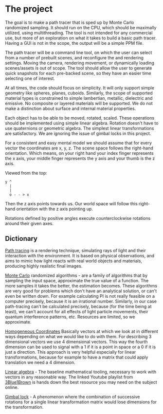 
# The project

The goal is to make a path tracer that is sped up by Monte Carlo randomized sampling.
It should run on the CPU, which should be maximally utilized, using multithreading.
The tool is not intended for any commercial use, but more of an exploration on what it takes to build a basic path tracer.
Having a GUI is not in the scope, the output will be a simple PPM file.

The path tracer will be a command line tool, on which the user can select from a number of prebuilt scenes, and reconfigure the
and rendering settings. Moving the camera, rendering movement, or dynamically loading scenes/assets is out of scope.
The tool should allow the user to generate quick snapshots for each pre-backed scene, so they have an easier time selecting one of interest.

At all times, the code should focus on simplicity. It will only support simple geometry like spheres,
planes, cuboids. Similarly, the scope of supported material types is constrained to simple lambertian, metallic, dielectric and
emissive. No composite or layered materials will be supported. We do not make a distinction about surface and internal material
properties.

Each object has to be able to be moved, rotated, scaled. These operations should be implemented using simple linear algebra.
Rotation doesn't have to use quaternions or geometric algebra. The simplest linear transformations are satisfactory.
We are ignoring the issue of gimbal locks in this project.

For a consistent and easy mental model we should assume that for every vector the coordinates are x, y, z.
The scene space follows the right-hand orientation. Which means, on your right hand your index finger represents the x axis,
your middle finger represents the y axis and your thumb is the z axis.

Viewed from the top:

```text
y ^
  |
  |
  o - - > x
```

Then the z axis points towards us. Our world space will follow this right-hand orientation with the z axis pointing up.

Rotations defined by positive angles execute counterclockwise rotations around their given axes.

## Dictionary

[Path tracing](https://en.wikipedia.org/wiki/Path_tracing) is a rendering technique, simulating rays of light and their
interaction with the environment. It is based on physical observations, and aims to mimic how light reacts with real world objects
and materials, producing highly realistic final images.

[Monte Carlo](https://en.wikipedia.org/wiki/Monte_Carlo_algorithm) randomized algorithms - are a family of algorithms
that by sampling the input space, approximate the true value of a function. The more samples it takes the better, the estimation
becomes. These algorithms are very good for problems which don't have an analytical solution, or can't even be written down. For
example calculating PI is not really feasible on a computer precisely, because it is an irrational number. Similarly, in our case
path-tracing can't be calculated precisely, because (for the time being at least), we can't account for all effects of light
particle movements, their quantum interference patterns, etc. Resources are limited, so we approximate.

[Homogeneous Coordinates](https://www.tomdalling.com/blog/modern-opengl/explaining-homogenous-coordinates-and-projective-geometry/)
Basically vectors at which we look at in different ways depending on what we would like to do with them. For describing
3 dimensional vectors we use 4 dimensional vectors. This way the fourth dimension can be used to signal with a 1 if it is a point
in space or a 0 if it is just a direction. This approach is very helpful especially for linear transformations, because for
example to have a matrix that could apply translation we need a 4 dimension.

[Linear algebra](https://youtu.be/fNk_zzaMoSs?list=PLZHQObOWTQDPD3MizzM2xVFitgF8hE_ab) - The baseline mathematical tooling,
necessary to work with vectors in any reasonable way. The linked Youtube playlist from
[3Blue1Brown](https://www.youtube.com/@3blue1brown) is hands down the best resource you may need on the subject online.

[Gimbal lock](https://www.youtube.com/watch?v=zc8b2Jo7mno) - A phenomenon where the combination of successive rotations for a
single linear transformation matrix would lose dimensions for the transformation.
